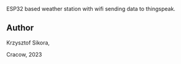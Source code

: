 ESP32 based weather station with wifi sending data to thingspeak.

## Author
Krzysztof Sikora,

Cracow, 2023
